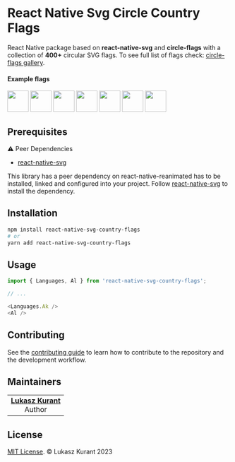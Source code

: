 # React Native Svg Circle Country Flags

React Native package based on **react-native-svg** and **circle-flags** with a collection of **400+** circular SVG flags. To see full list of flags check: [circle-flags gallery](https://hatscripts.github.io/circle-flags/gallery).


#### Example flags

<img src="https://hatscripts.github.io/circle-flags/flags/br.svg" width="48">
<img src="https://hatscripts.github.io/circle-flags/flags/cn.svg" width="48">
<img src="https://hatscripts.github.io/circle-flags/flags/gb.svg" width="48">
<img src="https://hatscripts.github.io/circle-flags/flags/id.svg" width="48">
<img src="https://hatscripts.github.io/circle-flags/flags/in.svg" width="48">
<img src="https://hatscripts.github.io/circle-flags/flags/ng.svg" width="48">
<img src="https://hatscripts.github.io/circle-flags/flags/us.svg" width="48">

## Prerequisites

⚠️ Peer Dependencies

- [react-native-svg](https://github.com/software-mansion/react-native-svg)

This library has a peer dependency on react-native-reanimated has to be installed, linked and configured into your project. Follow [react-native-svg](https://github.com/software-mansion/react-native-svg) to install the dependency.

## Installation

```sh
npm install react-native-svg-country-flags
# or 
yarn add react-native-svg-country-flags
```

## Usage

```js
import { Languages, Al } from 'react-native-svg-country-flags';

// ...

<Languages.Ak />
<Al />
```

## Contributing

See the [contributing guide](CONTRIBUTING.md) to learn how to contribute to the repository and the development workflow.

## Maintainers

<table>
  <tbody>
    <tr>
      <td align="center">
        <a href="https://github.com/oblador">
          <strong>Lukasz Kurant</strong>
        </a>
        <br>
        Author
      </td>
    </tr>
  <tbody>
</table>

## License

[MIT License](http://opensource.org/licenses/mit-license.html). © Lukasz Kurant 2023